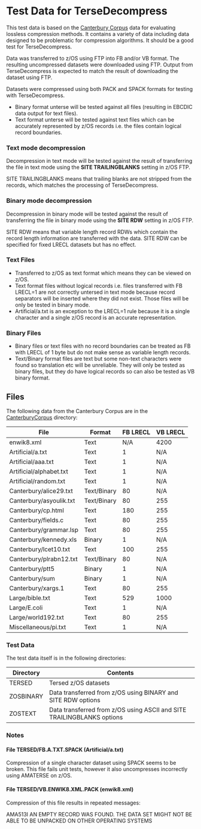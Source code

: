 # Test Data for TerseDecompress #

This test data is based on the [Canterbury Corpus](https://corpus.canterbury.ac.nz/) data for evaluating lossless compression methods. It contains a variety of data including data designed to be problematic for compression algorithms. It should be a good test for TerseDecompress.

Data was transferred to z/OS using FTP into FB and/or VB format. The resulting uncompressed datasets were downloaded using FTP. Output from TerseDecompress is expected to match the result of downloading the dataset using FTP.

Datasets were compressed using both PACK and SPACK formats for testing with TerseDecompress.
 
- Binary format unterse will be tested against all files (resulting in EBCDIC data output for text files).
- Text format unterse will be tested against text files which can be accurately represented by z/OS records i.e. the files contain logical record boundaries.

### Text mode decompression

Decompression in text mode will be tested against the result of transferring the file in text mode using the **SITE TRAILINGBLANKS** setting in z/OS FTP.

SITE TRAILINGBLANKS means that trailing blanks are not stripped from the records, which matches the processing of TerseDecompress. 

### Binary mode decompression

Decompression in binary mode will be tested against the result of transferring the file in binary mode using the **SITE RDW** setting in z/OS FTP.

SITE RDW means that variable length record RDWs which contain the record length information are transferred with the data. SITE RDW can be specified for fixed LRECL datasets but has no effect.

### Text Files

- Transferred to z/OS as text format which means they can be viewed on z/OS.
- Text format files without logical records i.e. files transferred with FB LRECL=1 are not correctly untersed in text mode because record separators will be inserted where they did not exist. Those files will be only be tested in binary mode.
- Artificial/a.txt is an exception to the LRECL=1 rule because it is a single character and a single z/OS record is an accurate representation.

### Binary Files

- Binary files or text files with no record boundaries can be treated as FB with LRECL of 1 byte but do not make sense as variable length records.
- Text/Binary format files are text but some non-text characters were found so
translation etc will be unreliable. They will only be tested as binary files, but they do have logical records so can also be tested as VB binary format.

## Files

The following data from the Canterbury Corpus are in the [CanterburyCorpus](./CanterburyCorpus) directory:


| File                      | Format      | FB LRECL | VB LRECL |
| ------------------------- | ----------- | -------- | -------- |
| enwik8.xml                | Text        |      N/A |     4200 |
| Artificial/a.txt          | Text        |        1 |      N/A |
| Artificial/aaa.txt        | Text        |        1 |      N/A |
| Artificial/alphabet.txt   | Text        |        1 |      N/A |
| Artificial/random.txt     | Text        |        1 |      N/A |
| Canterbury/alice29.txt    | Text/Binary |       80 |      N/A |
| Canterbury/asyoulik.txt   | Text/Binary |       80 |      255 |
| Canterbury/cp.html        | Text        |      180 |      255 |
| Canterbury/fields.c       | Text        |       80 |      255 |
| Canterbury/grammar.lsp    | Text        |       80 |      255 |
| Canterbury/kennedy.xls    | Binary      |        1 |      N/A |
| Canterbury/lcet10.txt     | Text        |      100 |      255 |
| Canterbury/plrabn12.txt   | Text/Binary |       80 |      N/A |
| Canterbury/ptt5           | Binary      |        1 |      N/A |
| Canterbury/sum            | Binary      |        1 |      N/A |
| Canterbury/xargs.1        | Text        |       80 |      255 |
| Large/bible.txt           | Text        |      529 |     1000 |
| Large/E.coli              | Text        |        1 |      N/A |
| Large/world192.txt        | Text        |       80 |      255 |
| Miscellaneous/pi.txt      | Text        |        1 |      N/A |


### Test Data

The test data itself is in the following directories:

| Directory | Contents                                                               |
| --------- | ---------------------------------------------------------------------- |
| TERSED    | Tersed z/OS datasets                                                   | 
| ZOSBINARY | Data transferred from z/OS using BINARY and SITE RDW options           |
| ZOSTEXT   | Data transferred from z/OS using ASCII and SITE TRAILINGBLANKS options |


### Notes

#### File TERSED/FB.A.TXT.SPACK (Artificial/a.txt)

Compression of a single character dataset using SPACK seems to be broken. This file fails unit tests, however it also uncompresses incorrectly using AMATERSE on z/OS.

#### File TERSED/VB.ENWIK8.XML.PACK (enwik8.xml)

Compression of this file results in repeated messages:

AMA513I  AN EMPTY RECORD WAS FOUND. THE DATA SET MIGHT NOT BE ABLE TO BE UNPACKED ON OTHER OPERATING SYSTEMS 